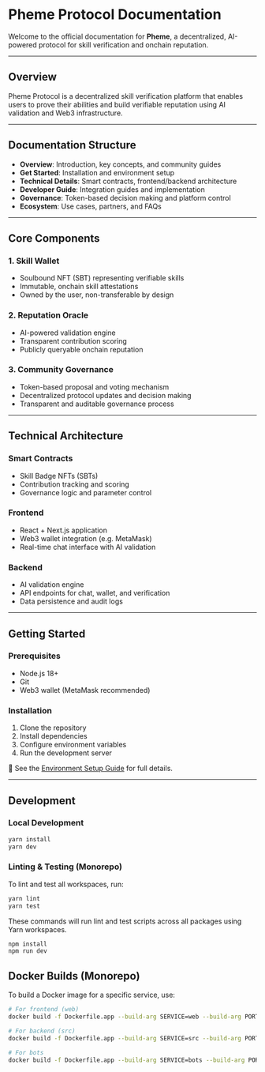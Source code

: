 # Pheme Protocol Documentation

Welcome to the official documentation for **Pheme**, a decentralized, AI-powered protocol for skill verification and onchain reputation.

---

## Overview

Pheme Protocol is a decentralized skill verification platform that enables users to prove their abilities and build verifiable reputation using AI validation and Web3 infrastructure.

---

## Documentation Structure

- **Overview**: Introduction, key concepts, and community guides  
- **Get Started**: Installation and environment setup  
- **Technical Details**: Smart contracts, frontend/backend architecture  
- **Developer Guide**: Integration guides and implementation  
- **Governance**: Token-based decision making and platform control  
- **Ecosystem**: Use cases, partners, and FAQs  

---

## Core Components

### 1. Skill Wallet
- Soulbound NFT (SBT) representing verifiable skills  
- Immutable, onchain skill attestations  
- Owned by the user, non-transferable by design  

### 2. Reputation Oracle
- AI-powered validation engine  
- Transparent contribution scoring  
- Publicly queryable onchain reputation  

### 3. Community Governance
- Token-based proposal and voting mechanism  
- Decentralized protocol updates and decision making  
- Transparent and auditable governance process  

---

## Technical Architecture

### Smart Contracts
- Skill Badge NFTs (SBTs)  
- Contribution tracking and scoring  
- Governance logic and parameter control  

### Frontend
- React + Next.js application  
- Web3 wallet integration (e.g. MetaMask)  
- Real-time chat interface with AI validation  

### Backend
- AI validation engine  
- API endpoints for chat, wallet, and verification  
- Data persistence and audit logs  

---

## Getting Started

### Prerequisites
- Node.js 18+  
- Git  
- Web3 wallet (MetaMask recommended)  

### Installation
1. Clone the repository  
2. Install dependencies  
3. Configure environment variables  
4. Run the development server  

📖 See the [Environment Setup Guide](../README.md#environment-setup) for full details.

---

## Development

### Local Development
```bash
yarn install
yarn dev
```

### Linting & Testing (Monorepo)
To lint and test all workspaces, run:
```bash
yarn lint
yarn test
```
These commands will run lint and test scripts across all packages using Yarn workspaces.

```bash
npm install
npm run dev
```

## Docker Builds (Monorepo)

To build a Docker image for a specific service, use:

```sh
# For frontend (web)
docker build -f Dockerfile.app --build-arg SERVICE=web --build-arg PORT=3000 -t pheme-web .

# For backend (src)
docker build -f Dockerfile.app --build-arg SERVICE=src --build-arg PORT=3001 -t pheme-backend .

# For bots
docker build -f Dockerfile.app --build-arg SERVICE=bots --build-arg PORT=3002 -t pheme-bots .
```
